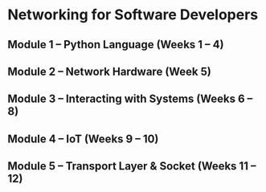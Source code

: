 # Networking for Software Developers

## Module 1 – Python Language (Weeks 1 – 4)

## Module 2 – Network Hardware (Week 5)

## Module 3 – Interacting with Systems (Weeks 6 – 8)

## Module 4 – IoT (Weeks 9 – 10)

## Module 5 – Transport Layer & Socket (Weeks 11 – 12)
